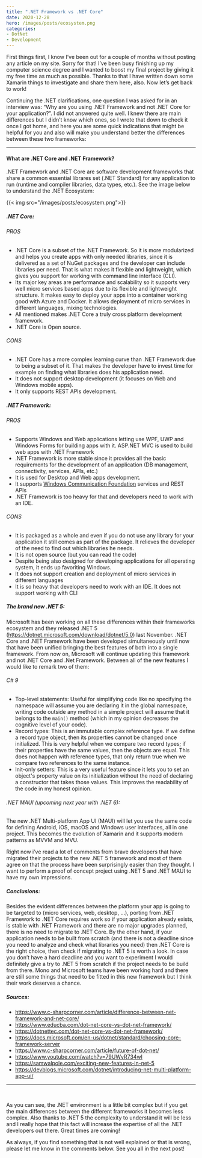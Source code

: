 ```yaml
---
title: ".NET Framework vs .NET Core"
date: 2020-12-28
hero: /images/posts/ecosystem.png
categories:
- DotNet
- Development
---
```


First things first, I know I’ve been out for a couple of months without posting any article on my site. Sorry for that! I’ve been busy finishing up my computer science degree and I wanted to boost my final project by giving it my free time as much as possible. Thanks to that I have written down some Xamarin things to investigate and share them here, also. Now let’s get back to work!

Continuing the .NET clarifications, one question I was asked for in an interview was: “Why are you using .NET Framework and not .NET Core for your application?”. I did not answered quite well. I knew there are main differences but I didn’t know which ones, so I wrote that down to check it once I got home, and here you are some quick indications that might be helpful for you and also will make you understand better the differences between these two frameworks:

---
#### What are .NET Core and .NET Framework?

.NET Framework and .NET Core are software development frameworks that share a common essential librares set (.NET Standard) for any application to run (runtime and compiler libraries, data types, etc.). See the image below to understand the .NET Ecosystem:

{{< img src="/images/posts/ecosystem.png">}}

##### .NET Core:

###### PROS

* .NET Core is a subset of the .NET Framework. So it is more modularized and helps you create apps with only needed libraries, since it is delivered as a set of NuGet packages and the developer can include libraries per need. That is what makes it flexible and lightweight, which gives you support for working with command line interface (CLI).
* Its major key areas are performance and scalability so it supports very well micro services based apps due to its flexible and lightweight structure. It makes easy to deploy your apps into a container working good with Azure and Docker. It allows deployment of micro services in different languages, mixing technologies.
* All mentioned makes .NET Core a truly cross platform development framework.
* .NET Core is Open source.

###### CONS

* .NET Core has a more complex learning curve than .NET Framework due to being a subset of it. That makes the developer have to invest time for example on finding what libraries does his application need.
* It does not support desktop development (it focuses on Web and Windows mobile apps).
* It only supports REST APIs development.

##### .NET Framework:

###### PROS

* Supports Windows and Web applications letting use WPF, UWP and Windows Forms for building apps with it. ASP.NET MVC is used to build web apps with .NET Framework
* .NET Framework is more stable since it provides all the basic requirements for the development of an application (DB management, connectivity, services, APIs, etc.) 
* It is used for Desktop and Web apps development.
*  It supports [Windows Communication Foundation](https://docs.microsoft.com/en-us/dotnet/framework/wcf/whats-wcf) services and REST APIs
*  .NET Framework is too heavy for that and developers need to work with an IDE.

###### CONS

* It is packaged as a whole and even if you do not use any library for your application it still comes as part of the package. It relieves the developer of the need to find out which libraries he needs.
* It is not open source (but you can read the code)
* Despite being also designed for developing applications for all operating system, it ends up favoriting Windows.
* It does not support creation and deployment of micro services in different languages
* It is so heavy that developers need to work with an IDE. It does not support working with CLI

##### The brand new .NET 5:

Microsoft has been working on all these differences within their frameworks ecosystem and they released .NET 5 (https://dotnet.microsoft.com/download/dotnet/5.0) last November. .NET Core and .NET Framework have been developed simultaneously until now that have been unified bringing the best features of both into a single framework. From now on, Microsoft will continue updating this framework and not .NET Core and .Net Framework. Between all of the new features I would like to remark two of them:

###### C# 9

* Top-level statements: Useful for simplifying code like no specifying the namespace will assume you are declaring it in the global namespace, writing code outside any method in a simple project will assume that it belongs to the `main()` method (which in my opinion decreases the cognitive level of your code).
* Record types: This is an immutable complex reference type. If we define a record type object, then its properties cannot be changed once initialized. This is very helpful when we compare two record types; if their properties have the same values, then the objects are equal. This does not happen with reference types, that only return true when we compare two references to the same instance.
* Init-only setters: This is a very useful feature since it lets you to set an object's property value on its initialization without the need of declaring a constructor that takes those values. This improves the readability of the code in my honest opinion.

###### .NET MAUI (upcoming next year with .NET 6):

The new .NET Multi-platform App UI (MAUI) will let you use the same code for defining Android, iOS, macOS and Windows user interfaces, all in one project. This becomes the evolution of Xamarin and it supports modern patterns as MVVM and MVU.

Right now i’ve read a lot of comments from brave developers that have migrated their projects to the new .NET 5 framework and most of them agree on that the process have been surprisingly easier than they thought. I want to perform a proof of concept project using .NET 5 and .NET MAUI to have my own impressions.


##### Conclusions:

Besides the evident differences between the platform your app is going to be targeted to (micro services, web, desktop, …), porting from .NET Framework to .NET Core requires work so if your application already exists, is stable with .NET Framework and there are no major upgrades planned, there is no need to migrate to .NET Core. By the other hand, if your application needs to be built from scratch (and there is not a deadline since you need to analyze and check what libraries you need) then .NET Core is the right choice, then check if migrating to .NET 5 is worth a look. In case you don’t have a hard deadline and you want to experiment I would definitely give a try to .NET 5 from scratch if the project needs to be build from there. Mono and Microsoft teams have been working hard and there are still some things that need to be fitted in this new framework but I think their work deserves a chance.


##### Sources:

* https://www.c-sharpcorner.com/article/difference-between-net-framework-and-net-core/
* https://www.educba.com/dot-net-core-vs-dot-net-framework/
* https://dotnettec.com/dot-net-core-vs-dot-net-framework/
* https://docs.microsoft.com/en-us/dotnet/standard/choosing-core-framework-server
* https://www.c-sharpcorner.com/article/future-of-dot-net/
* https://www.youtube.com/watch?v=79UWvR734wI
* https://samwalpole.com/exciting-new-features-in-net-5
* https://devblogs.microsoft.com/dotnet/introducing-net-multi-platform-app-ui/

---
<br />

As you can see, the .NET environment is a little bit complex but if you get the main differences between the different frameworks it becomes less complex. Also thanks to .NET 5 the complexity to understand it will be less and I really hope that this fact will increase the expertise of all the .NET developers out there. Great times are coming!

As always, if you find something that is not well explained or that is wrong, please let me know in the comments below. See you all in the next post!